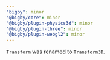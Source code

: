 ```yaml
---
"bigby": minor
"@bigby/core": minor
"@bigby/plugin-physics3d": minor
"@bigby/plugin-three": minor
"@bigby/plugin-webgl2": minor
---
```


`Transform` was renamed to `Transform3D`.
